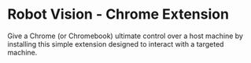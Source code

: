 # Robot Vision - Chrome Extension

Give a Chrome (or Chromebook) ultimate control over a host machine
by installing this simple extension designed to interact with a targeted
machine.
